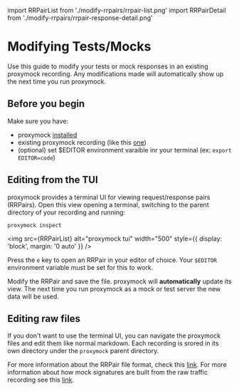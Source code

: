 import RRPairList from './modify-rrpairs/rrpair-list.png'
import RRPairDetail from './modify-rrpairs/rrpair-response-detail.png'

#  Modifying Tests/Mocks

Use this guide to  modify your tests or mock responses in an existing proxymock recording. Any modifications made will automatically show up the next time you run proxymock.

## Before you begin

Make sure you have:

- proxymock [installed](../getting-started/quickstart/quickstart-cli.md)
- existing proxymock recording (like this [one](https://github.com/speedscale/outerspace-go/tree/main/proxymock))
- (optional) set $EDITOR environment varaible inr your terminal (ex: `export EDITOR=code`)

## Editing from the TUI

proxymock provides a terminal UI for viewing request/response pairs (RRPairs). Open this view opening a terminal,  switching to the parent directory of your recording and running:

```shell
proxymock inspect
```

<img src={RRPairList} alt="proxymock tui" width="500" style={{ display: 'block', margin: '0 auto' }} />

Press the `e` key to open an RRPair in your editor of choice. Your `$EDITOR` environment variable must be set for this to work.

Modify the RRPair and save the file. proxymock will **automatically** update its view. The next time you run proxymock as a mock or test server the new data will be used.


## Editing raw files

If you don't want to use the terminal UI, you can navigate the proxymock files and edit them like normal markdown. Each recording is srored in its own directory under the `proxymock` parent directory.


For more information about the RRPair file format, check this [link](../how-it-works/rrpair-format.md).
For more information about how mock signatures are built from the raw traffic recording see this [link](../how-it-works/signature.md).